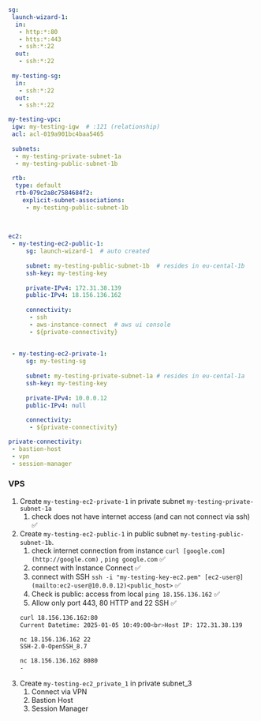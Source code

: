 ```yaml
sg:
 launch-wizard-1:
  in: 
   - http:*:80
   - htts:*:443
   - ssh:*:22
  out: 
   - ssh:*:22
         
 my-testing-sg:
  in: 
   - ssh:*:22
  out: 
   - ssh:*:22
```

```yaml
my-testing-vpc:
 igw: my-testing-igw  # :121 (relationship)
 acl: acl-019a901bc4baa5465
 
 subnets:
  - my-testing-private-subnet-1a
  - my-testing-public-subnet-1b
             
 rtb:
  type: default
  rtb-079c2a8c7584684f2:
    explicit-subnet-associations:
     - my-testing-public-subnet-1b
	

				
ec2:
 - my-testing-ec2-public-1:
     sg: launch-wizard-1  # auto created
     
     subnet: my-testing-public-subnet-1b  # resides in eu-cental-1b
     ssh-key: my-testing-key
     
     private-IPv4: 172.31.38.139
     public-IPv4: 18.156.136.162
     
     connectivity: 
      - ssh
      - aws-instance-connect  # aws ui console
      - ${private-connectivity}
     
     
 - my-testing-ec2-private-1:
     sg: my-testing-sg
     
     subnet: my-testing-private-subnet-1a # resides in eu-cental-1a
     ssh-key: my-testing-key
     
     private-IPv4: 10.0.0.12
     public-IPv4: null
  
     connectivity: 
      - ${private-connectivity}

private-connectivity:
 - bastion-host
 - vpn
 - session-manager
```

### VPS

1. Create `my-testing-ec2-private-1` in private subnet `my-testing-private-subnet-1a`
    1. check does not have internet access (and can not connect via ssh) ✅
2. Create `my-testing-ec2-public-1` in public subnet `my-testing-public-subnet-1b`.
    1. check internet connection from instance `curl [google.com](http://google.com)` , `ping google.com`  ✅
    2. connect with Instance Connect ✅
    3. connect with SSH `ssh -i "my-testing-key-ec2.pem" [ec2-user@](mailto:ec2-user@10.0.0.12)<public_host>` ✅
    4. Check is public: access from local `ping 18.156.136.162` ✅
    5. Allow only port 443, 80 HTTP and 22 SSH ✅
    ```bash
   curl 18.156.136.162:80
   Current Datetime: 2025-01-05 10:49:00<br>Host IP: 172.31.38.139
   
   nc 18.156.136.162 22
   SSH-2.0-OpenSSH_8.7
   
   nc 18.156.136.162 8080
   -
    ```
3. Create `my-testing-ec2_private_1` in private subnet_3
    1. Connect via VPN
    2. Bastion Host
    3. Session Manager